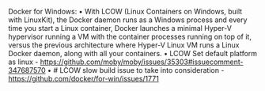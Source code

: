 Docker for Windows: 
• With LCOW (Linux Containers on Windows, built with LinuxKit), the Docker daemon runs as a Windows process and every time you start a Linux container, Docker launches a minimal Hyper-V hypervisor running a VM with the container processes running on top of it, versus the previous architecture where Hyper-V Linux VM runs a Linux Docker daemon, along with all your containers.
• LCOW Set default platform as linux - https://github.com/moby/moby/issues/35303#issuecomment-347687570
• # LCOW slow build issue to take into consideration - https://github.com/docker/for-win/issues/1771